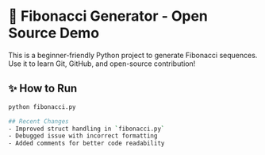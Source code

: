 # 🐍 Fibonacci Generator - Open Source Demo

This is a beginner-friendly Python project to generate Fibonacci sequences.  
Use it to learn Git, GitHub, and open-source contribution!

## ✨ How to Run
```bash
python fibonacci.py

## Recent Changes
- Improved struct handling in `fibonacci.py`
- Debugged issue with incorrect formatting
- Added comments for better code readability